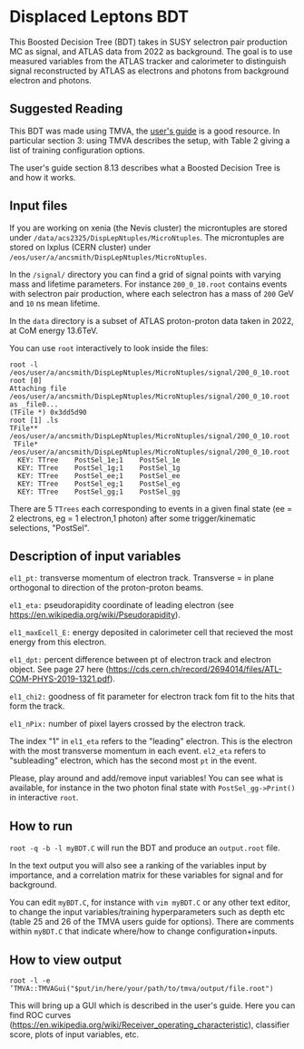 # Displaced Leptons BDT

This Boosted Decision Tree (BDT) takes in SUSY selectron pair production MC as signal, and ATLAS data from 2022 as background. The goal is to use measured variables from the ATLAS tracker and calorimeter to distinguish signal reconstructed by ATLAS as electrons and photons from background electron and photons.

## Suggested Reading

This BDT was made using TMVA, the [user's guide](https://root.cern.ch/download/doc/tmva/TMVAUsersGuide.pdf) is a good resource. In particular section 3: using TMVA describes the setup, with Table 2 giving a list of training configuration options.

The user's guide section 8.13 describes what a Boosted Decision Tree is and how it works.

## Input files

If you are working on xenia (the Nevis cluster) the microntuples are stored under `/data/acs2325/DispLepNtuples/MicroNtuples`.
The microntuples are stored on lxplus (CERN cluster) under  `/eos/user/a/ancsmith/DispLepNtuples/MicroNtuples`. 

In the `/signal/` directory you can find a grid of signal points with varying mass and lifetime parameters. For instance `200_0_10.root` contains events with selectron pair production, where each selectron has a mass of `200`  GeV and `10` ns mean lifetime.

In the `data` directory is a subset of ATLAS proton-proton data taken in 2022, at CoM energy 13.6TeV.

You can use `root` interactively to look inside the files:

```
root -l /eos/user/a/ancsmith/DispLepNtuples/MicroNtuples/signal/200_0_10.root 
root [0] 
Attaching file /eos/user/a/ancsmith/DispLepNtuples/MicroNtuples/signal/200_0_10.root as _file0...
(TFile *) 0x3dd5d90
root [1] .ls
TFile**		/eos/user/a/ancsmith/DispLepNtuples/MicroNtuples/signal/200_0_10.root	
 TFile*		/eos/user/a/ancsmith/DispLepNtuples/MicroNtuples/signal/200_0_10.root	
  KEY: TTree	PostSel_1e;1	PostSel_1e
  KEY: TTree	PostSel_1g;1	PostSel_1g
  KEY: TTree	PostSel_ee;1	PostSel_ee
  KEY: TTree	PostSel_eg;1	PostSel_eg
  KEY: TTree	PostSel_gg;1	PostSel_gg
```
There are 5 `TTrees` each corresponding to events in a given final state (ee = 2 electrons, eg = 1 electron,1 photon) after some trigger/kinematic selections, "PostSel".

## Description of input variables

`el1_pt:` transverse momentum of electron track. Transverse = in plane orthogonal to direction of the proton-proton beams.

`el1_eta:` pseudorapidity coordinate of leading electron (see https://en.wikipedia.org/wiki/Pseudorapidity).

`el1_maxEcell_E:` energy deposited in calorimeter cell that recieved the most energy from this electron.

`el1_dpt:` percent difference between pt of electron track and electron object. See page 27 here (https://cds.cern.ch/record/2694014/files/ATL-COM-PHYS-2019-1321.pdf).

`el1_chi2:` goodness of fit parameter for electron track fom fit to the hits that form the track.

`el1_nPix:` number of pixel layers crossed by the electron track.

The index "1" in `el1_eta` refers to the "leading" electron. This is the electron with the most transverse momentum in each event. `el2_eta` refers to "subleading" electron, which has the second most `pt` in the event.

Please, play around and add/remove input variables! You can see what is available, for instance in the two photon final state with `PostSel_gg->Print()` in interactive `root`. 

## How to run

`root -q -b -l myBDT.C`  will run the BDT and produce an `output.root` file.

In the text output you will also see a ranking of the variables input by importance, and a correlation matrix for these variables for signal and for background.

You can edit `myBDT.C`, for instance with `vim myBDT.C` or any other text editor, to change the input variables/training hyperparameters such as depth etc (table 25 and 26 of the TMVA users guide for options). There are comments within `myBDT.C` that indicate where/how to change configuration+inputs.

## How to view output

`root -l -e ’TMVA::TMVAGui("$put/in/here/your/path/to/tmva/output/file.root")`

This will bring up a GUI which is described in the user's guide. Here you can find ROC curves (https://en.wikipedia.org/wiki/Receiver_operating_characteristic), classifier score, plots of input variables, etc.
